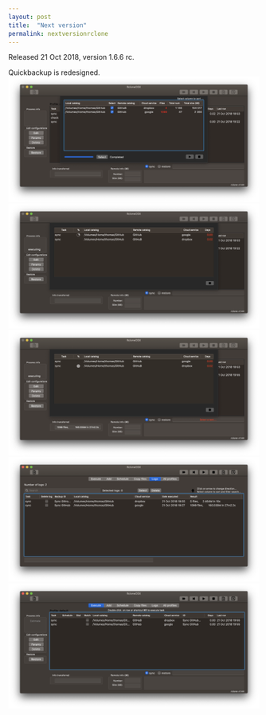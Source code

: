 ```yaml
---
layout: post
title:  "Next version"
permalink: nextversionrclone
---
```

Released 21 Oct 2018, version 1.6.6 rc.

Quickbackup is redesigned.
![](/images/RsyncOSX/master/nextversionrclone/quickbackup1.png)
![](/images/RsyncOSX/master/nextversionrclone/quickbackup2.png)
![](/images/RsyncOSX/master/nextversionrclone/quickbackup3.png)
![](/images/RsyncOSX/master/nextversionrclone/quickbackup4.png)
![](/images/RsyncOSX/master/nextversionrclone/quickbackup5.png)
